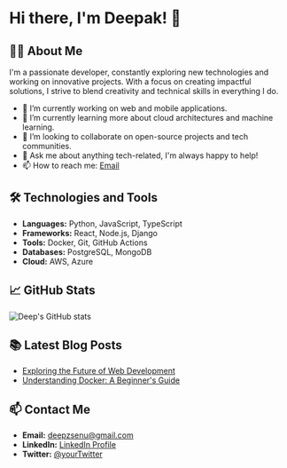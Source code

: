 # Hi there, I'm Deepak! 👋

## 👨‍💻 About Me

I'm a passionate developer, constantly exploring new technologies and working on innovative projects. With a focus on creating impactful solutions, I strive to blend creativity and technical skills in everything I do.

- 🔭 I’m currently working on web and mobile applications.
- 🌱 I’m currently learning more about cloud architectures and machine learning.
- 👯 I’m looking to collaborate on open-source projects and tech communities.
- 💬 Ask me about anything tech-related, I'm always happy to help!
- 📫 How to reach me: [Email](mailto:deepzsenu@gmail.com)

## 🛠 Technologies and Tools

- **Languages:** Python, JavaScript, TypeScript
- **Frameworks:** React, Node.js, Django
- **Tools:** Docker, Git, GitHub Actions
- **Databases:** PostgreSQL, MongoDB
- **Cloud:** AWS, Azure

## 📈 GitHub Stats

![Deep's GitHub stats](https://github-readme-stats.vercel.app/api?username=deepzsenu&show_icons=true&theme=radical)

## 📚 Latest Blog Posts

<!-- BLOG-POST-LIST:START -->
- [Exploring the Future of Web Development](#)
- [Understanding Docker: A Beginner's Guide](#)
<!-- BLOG-POST-LIST:END -->

## 📫 Contact Me

- **Email:** deepzsenu@gmail.com
- **LinkedIn:** [LinkedIn Profile](https://www.linkedin.com/in/deepzsenu)
- **Twitter:** [@yourTwitter](https://twitter.com/deepzsenu)

